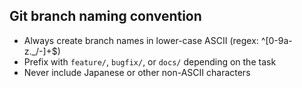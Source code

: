 ## Git branch naming convention
- Always create branch names in lower-case ASCII (regex: ^[0-9a-z._/-]+$)
- Prefix with `feature/`, `bugfix/`, or `docs/` depending on the task
- Never include Japanese or other non-ASCII characters
